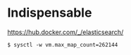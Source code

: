 # Indispensable

https://hub.docker.com/_/elasticsearch/

```
$ sysctl -w vm.max_map_count=262144
```
